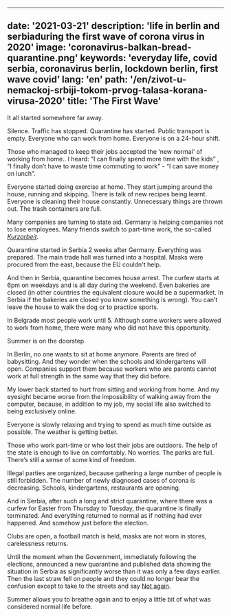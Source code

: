 ---
date: '2021-03-21'
description: 'life in berlin and serbiaduring the first wave of corona virus in 2020'
image: 'coronavirus-balkan-bread-quarantine.png'
keywords: 'everyday life, covid serbia, coronavirus berlin, lockdown berlin, first wave covid’
lang: 'en'
path: '/en/zivot-u-nemackoj-srbiji-tokom-prvog-talasa-korana-virusa-2020'
title: 'The First Wave'
------

It all started somewhere far away.

Silence. Traffic has stopped. Quarantine has started. Public transport is empty. Everyone who can work from home. Everyone is on a 24-hour shift.

Those who managed to keep their jobs accepted the ‘new normal’ of working from home.. I heard: “I can finally spend more time with the kids” , “I finally don’t have to waste time commuting to work” - “I can save money on lunch”.

Everyone started doing exercise at home. They start jumping around the house, running and skipping. There is talk of new recipes being learnt. Everyone is cleaning their house constantly. Unnecessary things are thrown out. The trash containers are full.

Many companies are turning to state aid. Germany is helping companies not to lose employees. Many friends switch to part-time work, the so-called <a href="https://nemackikutak.com/kako-nemacka-stiti-radna-mesta-u-vreme-krize-kurzarbeit/" rel="noreferer noopener" target="_blank"><i>Kurzarbeit</i></a>.

Quarantine started in Serbia 2 weeks after Germany. Everything was prepared. The main trade hall was turned into a hospital. Masks were procured from the east, because the EU couldn't help.

And then in Serbia, quarantine becomes house arrest. The curfew starts at 6pm on weekdays and is all day during the weekend. Even bakeries are closed (in other countries the equivalent closure would be a supermarket. In Serbia if the bakeries are closed you know something is wrong). You can’t leave the house to walk the dog or to practice sports.

In Belgrade most people work until 5. Although some workers were allowed to work from home, there were many who did not have this opportunity.

Summer is on the doorstep.

In Berlin, no one wants to sit at home anymore. Parents are tired of babysitting. And they wonder when the schools and kindergartens will open. Companies support them because workers who are parents cannot work at full strength in the same way that they did before.

My lower back started to hurt from sitting and working from home. And my eyesight became worse from the impossibility of walking away from the computer, because, in addition to my job, my social life also switched to being exclusively online.

Everyone is slowly relaxing and trying to spend as much time outside as possible. The weather is getting better.

Those who work part-time or who lost their jobs are outdoors. The help of the state is enough to live on comfortably. No worries. The parks are full. There’s still a sense of some kind of freedom.

Illegal parties are organized, because gathering a large number of people is still forbidden. The number of newly diagnosed cases of corona is decreasing. Schools, kindergartens, restaurants are opening.

And in Serbia, after such a long and strict quarantine, where there was a curfew for Easter from Thursday to Tuesday, the quarantine is finally terminated. And everything returned to normal as if nothing had ever happened. And somehow just before the election.

Clubs are open, a football match is held, masks are not worn in stores, carelessness returns.

Until the moment when the Government, immediately following the elections, announced  a new quarantine and published data showing the situation in Serbia as significantly worse than it was only a few days earlier. Then the last straw fell on people and they could no longer bear the confusion except to take to the streets and say <a href="https://www.bbc.com/news/world-europe-53332225" rel="noreferer noopener" target="_blank">Not again</a>.

Summer allows you to breathe again and to enjoy a little bit of what was considered normal life before.
